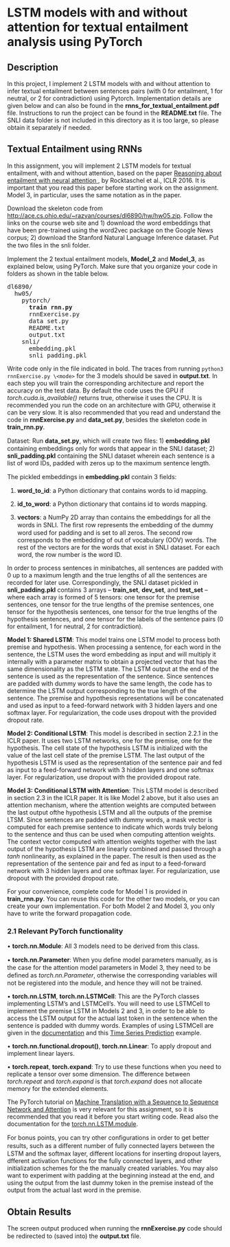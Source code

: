 # LSTM models with and without attention for textual entailment analysis using PyTorch

## Description

In this project, I implement 2 LSTM models with and without attention to infer textual entailment between sentences pairs (with 0 for entailment, 1 for neutral, or 2 for contradiction) using Pytorch. Implementation details are given below and can also be found in the **rnns_for_textual_entailment.pdf** file. Instructions to run the project can be found in the **README.txt** file. The SNLI data folder is not included in this directory as it is too large, so please obtain it separately if needed.  

## Textual Entailment using RNNs

In this assignment, you will implement 2 LSTM models for textual entailment, with and without attention, based on the paper [Reasoning about entailment with neural attention](https://arxiv.org/pdf/1509.06664.pdf)[ ](https://arxiv.org/pdf/1509.06664.pdf),
by Rocktaschel et al., ICLR 2016. It is important that you read this paper before starting work on the assignment. Model 3, in particular, uses the same notation as in the paper.

Download the skeleton code from http://ace.cs.ohio.edu/~razvan/courses/dl6890/hw/hw05.zip.
Follow the links on the course web site and 1) download the word embeddings that have been
pre-trained using the word2vec package on the Google News corpus; 2) download the Stanford 
Natural Language Inference dataset. Put the two ﬁles in the snli folder.

Implement the 2 textual entailment models, **Model_2** and **Model_3**, as explained below,
using PyTorch. Make sure that you organize your code in folders as shown in the table below.

<pre>
dl6890/
  hw05/
    pytorch/
      <b>train rnn.py</b>
      rnnExercise.py
      data set.py
      README.txt
      output.txt
    snli/
      embedding.pkl
      snli padding.pkl
</pre>

Write code only in the file indicated in bold. The traces from running `python3 rnnExercise.py
\<mode>` for the 3 models should be saved in **output.txt**. In each step you will train the
corresponding architecture and report the accuracy on the test data. By default the code
uses the GPU if *torch.cuda.is_available()* returns true, otherwise it uses the CPU. It
is recommended you run the code on an architecture with GPU, otherwise it can be very slow. 
It is also recommended that you read and understand the code in **rnnExercise.py** and **data_set.py**, 
besides the skeleton code in **train_rnn.py**.

Dataset: Run **data_set.py**, which will create two ﬁles: 1) **embedding.pkl** containing embeddings 
only for words that appear in the SNLI dataset; 2) **snli_padding.pkl** containing the SNLI dataset 
wherein each sentence is a list of word IDs, padded with zeros up to the maximum sentence length.

The pickled embeddings in **embedding.pkl** contain 3 ﬁelds:

1. **word_to_id**: a Python dictionary that contains words to id mapping.

2. **id_to_word**: a Python dictionary that contains id to words mapping.

3. **vectors**: a NumPy 2D array than contains the embeddings for all the words in SNLI.
The ﬁrst row represents the embedding of the dummy word used for padding and is set to 
all zeros. The second row corresponds to the embedding of out of vocabulary (OOV) words. 
The rest of the vectors are for the words that exist in SNLI dataset.
For each word, the row number is the word ID. 

In order to process sentences in minibatches, all sentences are padded with 0 up to a maximum length 
and the true lengths of all the sentences are recorded for later use. Correspondingly, the SNLI dataset 
pickled in **snli_padding.pkl** contains 3 arrays – **train_set**, **dev_set**, and **test_set** – where 
each array is formed of 5 tensors: one tensor for the premise sentences, one tensor for the true lengths 
of the premise sentences, one tensor for the hypothesis sentences, one tensor for the true lengths of the 
hypothesis sentences, and one tensor for the labels of the sentence pairs (0 for entailment, 1 for neutral, 2 for contradiction).

**Model 1: Shared LSTM**: This model trains one LSTM model to process both premise and hypothesis. When processing a sentence, 
for each word in the sentence, the LSTM uses the word embedding as input and will multiply it internally with a parameter matrix 
to obtain a projected vector that has the same dimensionality as the LSTM state. The LSTM output at the end of the sentence is 
used as the representation of the sentence. Since sentences are padded with dummy words to have the same length, the code has to determine the LSTM output corresponding to the true length of the sentence. The premise and hypothesis representations will be concatenated and used as input to a feed-forward network with 3 hidden layers and one softmax layer. For regularization, 
the code uses dropout with the provided dropout rate.

**Model 2: Conditional LSTM**: This model is described in section 2.2.1 in the ICLR paper. It uses two LSTM networks, one for the premise, one for the hypothesis. The cell state of the hypothesis LSTM is initialized with the value of the last cell state of
the premise LSTM. The last output of the hypothesis LSTM is used as the representation of the sentence pair and fed as input 
to a feed-forward network with 3 hidden layers and one softmax layer. For regularization, use dropout with the provided dropout rate.

**Model 3: Conditional LSTM with Attention**: This LSTM model is described in section 2.3 in the ICLR paper. It is like Model 2 above, but it also uses an attention mechanism, where the attention weights are computed between the last output ofthe hypothesis LSTM and all the outputs of the premise LTSM. Since sentences are padded with dummy words, a mask vector is computed for each premise sentence to indicate which words truly belong to the sentence and thus can be used when computing attention weights. The context vector computed 
with attention weights together with the last output of the hypothesis LSTM are linearly combined and passed through a *tanh* nonlinearity, as explained in the paper. The result is then used as the representation of the sentence pair and fed as input to a feed-forward network with 3 hidden layers and one softmax layer. For regularization, use dropout with the provided dropout rate.

For your convenience, complete code for Model 1 is provided in **train_rnn.py**. You can reuse this code for the other two models, 
or you can create your own implementation. For both Model 2 and Model 3, you only have to write the forward propagation code.

### 2.1 Relevant PyTorch functionality

• **torch.nn.Module**: All 3 models need to be derived from this class.

• **torch.nn.Parameter**: When you deﬁne model parameters manually, as is the case for the attention model parameters in Model 3, 
they need to be deﬁned as *torch.nn.Parameter*, otherwise the corresponding variables will not be registered into the module, 
and hence they will not be trained.

• **torch.nn.LSTM**, **torch.nn.LSTMCell**: This are the PyTorch classes implementing LSTM’s and LSTMCell’s. You will need to use LSTMCell to implement the premise LSTM in Models 2 and 3, in order to be able to access the LSTM output for the actual last token 
in the sentence when the sentence is padded with dummy words. Examples of using LSTMCell are given in the [documentation](http://pytorch.org/docs/master/nn.html) and this [Time Series Prediction](https://github.com/pytorch/examples/tree/master/time_sequence_prediction) example.

• **torch.nn.functional.dropout()**, **torch.nn.Linear**: To apply dropout and implement linear layers.

• **torch.repeat**, **torch.expand**: Try to use these functions when you need to replicate a tensor over some dimension. 
The difference between *torch.repeat* and *torch.expand* is that *torch.expand* does not allocate memory for the extended elements.

The PyTorch tutorial on [Machine Translation with a Sequence to Sequence Network and Attention](http://pytorch.org/tutorials/intermediate/seq2seq_translation_tutorial.html) is very relevant for this assignment, 
so it is recommended that you read it before you start writing code. Read also the documentation for the [torch.nn.LSTM.module](http://pytorch.org/docs/master/nn.html).

For bonus points, you can try other conﬁgurations in order to get better results, such as a diﬀerent number of fully connected layers between the LSTM and the softmax layer, different locations for inserting dropout layers, dfferent activation functions for the fully connected layers, and other initialization schemes for the the manually created variables. You may also want to experiment with padding at the beginning instead at the end, and using the output from the last dummy token in the premise instead of the output from the actual last word in the premise.





## Obtain Results

The screen output produced when running the **rnnExercise.py** code should be redirected to (saved into) the **output.txt** ﬁle. 
